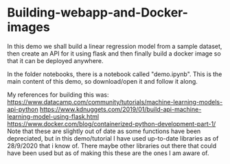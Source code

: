 # Building-webapp-and-Docker-images

In this demo we shall build a linear regression model from a sample dataset, then create an API for it using flask and then finally build a docker image so that it can be deployed anywhere.

In the folder notebooks, there is a notebook called "demo.ipynb". This is the main content of this demo, so download/open it and follow it along.

My references for building this was:
https://www.datacamp.com/community/tutorials/machine-learning-models-api-python
https://www.kdnuggets.com/2019/01/build-api-machine-learning-model-using-flask.html
https://www.docker.com/blog/containerized-python-development-part-1/
Note that these are slightly out of date as some functions have been depreciated, but in this demo/tutorial I have used up-to-date libraries as of 28/9/2020 that i know of. There maybe other libraries out there that could have been used but as of making this these are the ones I am aware of.
